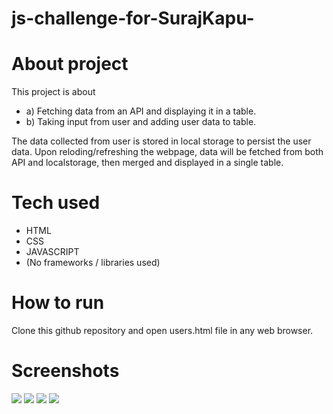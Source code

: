 # js-challenge-for-SurajKapu-

# About project
This project is about 
 - a) Fetching data from an API and displaying it in a table.
 - b) Taking input from user and adding user data to table.

The data collected from user is stored in local storage to persist the user data. Upon reloding/refreshing the webpage, data will be fetched from both API and localstorage, then merged and displayed in a single table.

# Tech used 
- HTML
- CSS
- JAVASCRIPT 
- (No frameworks / libraries used)

# How to run 
Clone this github repository and open users.html file in any web browser.

# Screenshots 
![](https://drive.google.com/file/d/1Y17QvDk6zleWEe3T7SkMq_a7cGVuMY7g/view?usp=sharing)
![](https://drive.google.com/file/d/12JkMmwC7yXBq6g6ZUxYbS0MDBsq7W44z/view?usp=sharing)
![](https://drive.google.com/file/d/1L75b5hn7KhItwZQ0XFp_QBEFNkW_U4rG/view?usp=sharing)
![](https://drive.google.com/file/d/1X90nPWKcYQPJfQYajUFR619GMdygDZ7z/view?usp=sharing)

